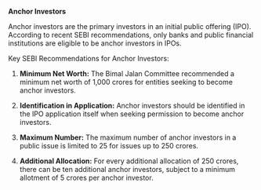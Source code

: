 **Anchor Investors**

Anchor investors are the primary investors in an initial public offering (IPO). According to recent SEBI recommendations, only banks and public financial institutions are eligible to be anchor investors in IPOs.

Key SEBI Recommendations for Anchor Investors:

1. **Minimum Net Worth:** The Bimal Jalan Committee recommended a minimum net worth of 1,000 crores for entities seeking to become anchor investors.

2. **Identification in Application:** Anchor investors should be identified in the IPO application itself when seeking permission to become anchor investors.

3. **Maximum Number:** The maximum number of anchor investors in a public issue is limited to 25 for issues up to 250 crores.

4. **Additional Allocation:** For every additional allocation of 250 crores, there can be ten additional anchor investors, subject to a minimum allotment of 5 crores per anchor investor.

